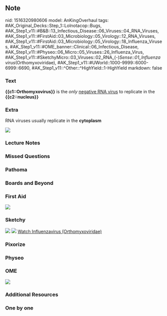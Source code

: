 ## Note
nid: 1516320980606
model: AnKingOverhaul
tags: #AK_Original_Decks::Step_1::Lolnotacop::Bugs, #AK_Step1_v11::#B&B::13_Infectious_Disease::06_Viruses::04_RNA_Viruses, #AK_Step1_v11::#FirstAid::03_Microbiology::05_Virology::12_RNA_Viruses, #AK_Step1_v11::#FirstAid::03_Microbiology::05_Virology::18_Influenza_Viruses, #AK_Step1_v11::#OME_banner::Clinical::06_Infectious_Disease, #AK_Step1_v11::#Physeo::06_Micro::05_Viruses::26_Influenza_Virus, #AK_Step1_v11::#SketchyMicro::03_Viruses::02_RNA_(-)_Sense::01_Influenzavirus_(Orthomyxoviridae), #AK_Step1_v11::#UWorld::1000-9999::6000-6999::6690, #AK_Step1_v11::^Other::^HighYield::1-HighYield
markdown: false

### Text
<b>{{c1::Orthomyxovirus}}</b> is the <i>only</i> <u>negative RNA
virus</u> to replicate in the <b>{{c2::nucleus}}</b>

### Extra
RNA viruses usually replicate in the <b>cytoplasm</b>
<div>
  <b><img src="paste-29394756174300.jpg"></b>
</div>

### Lecture Notes


### Missed Questions


### Pathoma


### Boards and Beyond


### First Aid
<img src="1.png">

### Sketchy
<img src="paste-36855114366979.jpg"> <img src=
"Screen%20Shot%202019-10-16%20at%208.51.09%20AM.png"> <a href=
"https://dashboard.sketchy.com/study/medical/courses/medical-microbiology/units/medical-microbiology-viruses/videos/medical-microbiology-viruses-rna-viruses-negative-sense-influenzavirus-orthomyxoviridae?utm_source=anki&utm_medium=partnership&utm_campaign=february_update&utm_content=medical">
Watch Influenzavirus (Orthomyxoviridae)</a>

### Pixorize


### Physeo


### OME
<div class="ome-widget">
  <a href=
  "https://onlinemeded.org/spa/infectious-disease?ref=anki"><img src="_OME_AnkiFlashcards_Topic_6.png"></a>
</div>

### Additional Resources


### One by one

